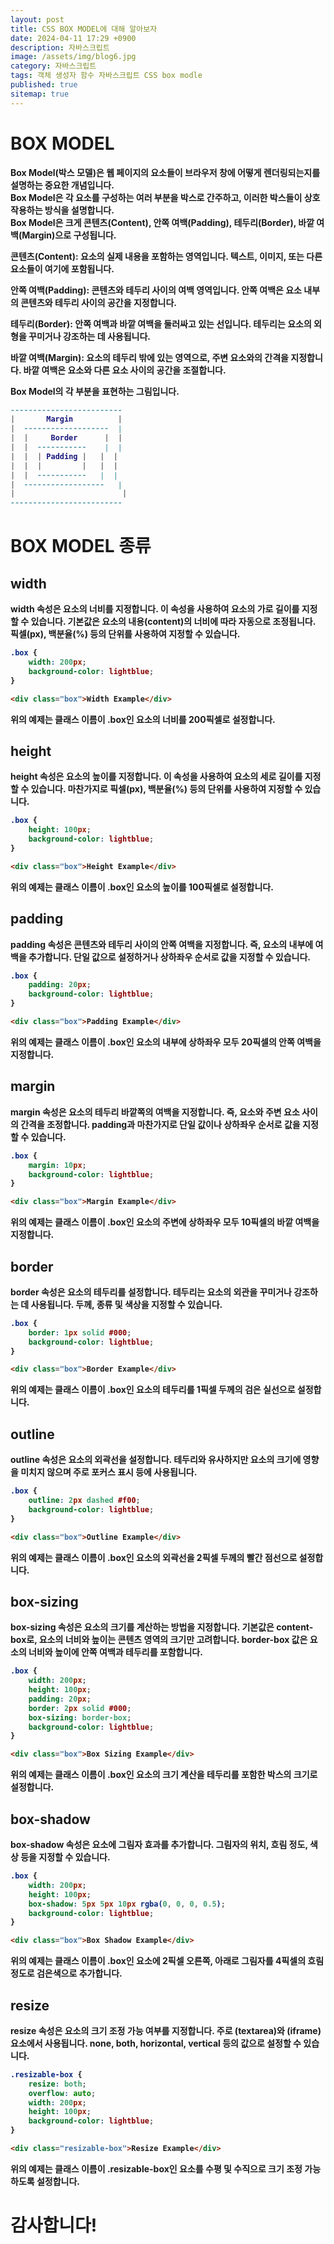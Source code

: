 ```yaml
---
layout: post
title: CSS BOX MODEL에 대해 알아보자
date: 2024-04-11 17:29 +0900
description: 자바스크립트
image: /assets/img/blog6.jpg
category: 자바스크립트
tags: 객체 생성자 함수 자바스크립트 CSS box modle
published: true
sitemap: true
---
```


# BOX MODEL
<b>Box Model(박스 모델)은 웹 페이지의 요소들이 브라우저 창에 어떻게 렌더링되는지를 설명하는 중요한 개념입니다.<br>
<b>Box Model은 각 요소를 구성하는 여러 부분을 박스로 간주하고, 이러한 박스들이 상호작용하는 방식을 설명합니다.<br>
<b>Box Model은 크게 콘텐츠(Content), 안쪽 여백(Padding), 테두리(Border), 바깥 여백(Margin)으로 구성됩니다.<br>

콘텐츠(Content):
요소의 실제 내용을 포함하는 영역입니다. 텍스트, 이미지, 또는 다른 요소들이 여기에 포함됩니다.

안쪽 여백(Padding):
콘텐츠와 테두리 사이의 여백 영역입니다. 안쪽 여백은 요소 내부의 콘텐츠와 테두리 사이의 공간을 지정합니다.

테두리(Border):
안쪽 여백과 바깥 여백을 둘러싸고 있는 선입니다. 테두리는 요소의 외형을 꾸미거나 강조하는 데 사용됩니다.

바깥 여백(Margin):
요소의 테두리 밖에 있는 영역으로, 주변 요소와의 간격을 지정합니다. 바깥 여백은 요소와 다른 요소 사이의 공간을 조절합니다.

Box Model의 각 부분을 표현하는 그림입니다.
````lua
-------------------------
|       Margin          |
|  -------------------  |
|  |     Border      |  |
|  |  -----------    |  |
|  |  | Padding |   |  |
|  |  |         |   |  |
|  |  -----------   |  |
|  ------------------   |
|                        |
-------------------------
````

# BOX MODEL 종류

## width
width 속성은 요소의 너비를 지정합니다. 이 속성을 사용하여 요소의 가로 길이를 지정할 수 있습니다. 기본값은 요소의 내용(content)의 너비에 따라 자동으로 조정됩니다. 픽셀(px), 백분율(%) 등의 단위를 사용하여 지정할 수 있습니다.
````css
.box {
    width: 200px;
    background-color: lightblue;
}
````
````html
<div class="box">Width Example</div>
````
위의 예제는 클래스 이름이 .box인 요소의 너비를 200픽셀로 설정합니다.

## height
height 속성은 요소의 높이를 지정합니다. 이 속성을 사용하여 요소의 세로 길이를 지정할 수 있습니다. 마찬가지로 픽셀(px), 백분율(%) 등의 단위를 사용하여 지정할 수 있습니다.
````css
.box {
    height: 100px;
    background-color: lightblue;
}
````
````html
<div class="box">Height Example</div>
````
위의 예제는 클래스 이름이 .box인 요소의 높이를 100픽셀로 설정합니다.

## padding
padding 속성은 콘텐츠와 테두리 사이의 안쪽 여백을 지정합니다. 즉, 요소의 내부에 여백을 추가합니다. 단일 값으로 설정하거나 상하좌우 순서로 값을 지정할 수 있습니다.
````css
.box {
    padding: 20px;
    background-color: lightblue;
}
````
````html
<div class="box">Padding Example</div>
````
위의 예제는 클래스 이름이 .box인 요소의 내부에 상하좌우 모두 20픽셀의 안쪽 여백을 지정합니다.

## margin
margin 속성은 요소의 테두리 바깥쪽의 여백을 지정합니다. 즉, 요소와 주변 요소 사이의 간격을 조정합니다. padding과 마찬가지로 단일 값이나 상하좌우 순서로 값을 지정할 수 있습니다.
````css
.box {
    margin: 10px;
    background-color: lightblue;
}
````
````html
<div class="box">Margin Example</div>
````
위의 예제는 클래스 이름이 .box인 요소의 주변에 상하좌우 모두 10픽셀의 바깥 여백을 지정합니다.

## border
border 속성은 요소의 테두리를 설정합니다. 테두리는 요소의 외관을 꾸미거나 강조하는 데 사용됩니다. 두께, 종류 및 색상을 지정할 수 있습니다.
````css
.box {
    border: 1px solid #000;
    background-color: lightblue;
}
````
````html
<div class="box">Border Example</div>
````
위의 예제는 클래스 이름이 .box인 요소의 테두리를 1픽셀 두께의 검은 실선으로 설정합니다.

## outline
outline 속성은 요소의 외곽선을 설정합니다. 테두리와 유사하지만 요소의 크기에 영향을 미치지 않으며 주로 포커스 표시 등에 사용됩니다.
````css
.box {
    outline: 2px dashed #f00;
    background-color: lightblue;
}
````
````html
<div class="box">Outline Example</div>
````
위의 예제는 클래스 이름이 .box인 요소의 외곽선을 2픽셀 두께의 빨간 점선으로 설정합니다.

## box-sizing
box-sizing 속성은 요소의 크기를 계산하는 방법을 지정합니다. 기본값은 content-box로, 요소의 너비와 높이는 콘텐츠 영역의 크기만 고려합니다. border-box 값은 요소의 너비와 높이에 안쪽 여백과 테두리를 포함합니다.
````css
.box {
    width: 200px;
    height: 100px;
    padding: 20px;
    border: 2px solid #000;
    box-sizing: border-box;
    background-color: lightblue;
}
````
````html
<div class="box">Box Sizing Example</div>
````
위의 예제는 클래스 이름이 .box인 요소의 크기 계산을 테두리를 포함한 박스의 크기로 설정합니다.

## box-shadow
box-shadow 속성은 요소에 그림자 효과를 추가합니다. 그림자의 위치, 흐림 정도, 색상 등을 지정할 수 있습니다.
````css
.box {
    width: 200px;
    height: 100px;
    box-shadow: 5px 5px 10px rgba(0, 0, 0, 0.5);
    background-color: lightblue;
}
````
````html
<div class="box">Box Shadow Example</div>
````
위의 예제는 클래스 이름이 .box인 요소에 2픽셀 오른쪽, 아래로 그림자를 4픽셀의 흐림 정도로 검은색으로 추가합니다.

## resize
resize 속성은 요소의 크기 조정 가능 여부를 지정합니다. 주로 (textarea)와 (iframe) 요소에서 사용됩니다. none, both, horizontal, vertical 등의 값으로 설정할 수 있습니다.
````css
.resizable-box {
    resize: both;
    overflow: auto;
    width: 200px;
    height: 100px;
    background-color: lightblue;
}
````
````html
<div class="resizable-box">Resize Example</div>
````
위의 예제는 클래스 이름이 .resizable-box인 요소를 수평 및 수직으로 크기 조정 가능하도록 설정합니다.


# 감사합니다!
